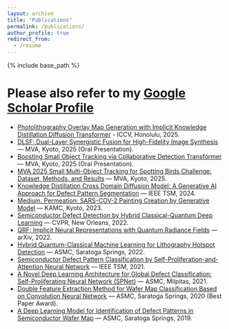 ```yaml
---
layout: archive
title: "Publications"
permalink: /publications/
author_profile: true
redirect_from:
  - /resume
---
```


{% include base_path %}

<script>
 window.difyChatbotConfig = { 
  token: 'FLDVs1lMPmClxxJW'
 }
</script>
<script
 src="https://udify.app/embed.min.js"
 id="FLDVs1lMPmClxxJW"
 defer>
</script>

Please also refer to my [Google Scholar Profile](https://scholar.google.com/citations?hl=zh-TW&user=Xzx8xqUAAAAJ)
======

* [Photolithography Overlay Map Generation with Implicit Knowledge Distillation Diffusion Transformer](https://iccv.thecvf.com/virtual/2025/poster/1409) - ICCV, Honolulu, 2025.
* [DLSF: Dual-Layer Synergistic Fusion for High-Fidelity Image Synthesis](https://ieeexplore.ieee.org/abstract/document/11175080) — MVA, Kyoto, 2025 (Oral Presentation).
* [Boosting Small Object Tracking via Collaborative Detection Transformer](https://ieeexplore.ieee.org/abstract/document/11175122) — MVA, Kyoto, 2025 (Oral Presentation).
* [MVA 2025 Small Multi-Object Tracking for Spotting Birds Challenge: Dataset, Methods, and Results](https://ieeexplore.ieee.org/abstract/document/11175061) — MVA, Kyoto, 2025.
* [Knowledge Distillation Cross Domain Diffusion Model: A Generative AI Approach for Defect Pattern Segmentation](https://ieeexplore.ieee.org/abstract/document/10702557/) — IEEE TSM, 2024.
* [Medium. Permeation: SARS-COV-2 Painting Creation by Generative Model](https://arxiv.org/abs/2304.11354) — KAMC, Kyoto, 2023.
* [Semiconductor Defect Detection by Hybrid Classical-Quantum Deep Learning](https://ieeexplore.ieee.org/document/9879978) — CVPR, New Orleans, 2022.
* [QRF: Implicit Neural Representations with Quantum Radiance Fields](https://arxiv.org/abs/2211.03418) — arXiv, 2022.
* [Hybrid Quantum-Classical Machine Learning for Lithography Hotspot Detection](https://ieeexplore.ieee.org/document/9792509) — ASMC, Saratoga Springs, 2022.
* [Semiconductor Defect Pattern Classification by Self-Proliferation-and-Attention Neural Network](https://ieeexplore.ieee.org/document/9628175) — IEEE TSM, 2021.
* [A Novel Deep Learning Architecture for Global Defect Classification: Self-Proliferating Neural Network (SPNet)](https://ieeexplore.ieee.org/document/9714125) — ASMC, Milpitas, 2021.
* [Double Feature Extraction Method for Wafer Map Classification Based on Convolution Neural Network](https://ieeexplore.ieee.org/document/9185393) — ASMC, Saratoga Springs, 2020 (Best Paper Award).
* [A Deep Learning Model for Identification of Defect Patterns in Semiconductor Wafer Map](https://ieeexplore.ieee.org/document/8791815) — ASMC, Saratoga Springs, 2019.

